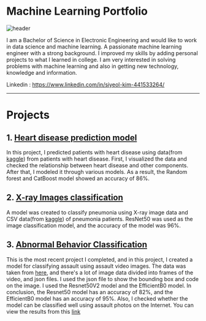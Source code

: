 # Machine Learning Portfolio
![header](https://capsule-render.vercel.app/api?type=waving&color=99CCFF&height=200&section=header&text=Siyeol%20Kim&fontSize=90)

I am a Bachelor of Science in Electronic Engineering and would like to work in data science and machine learning.
A passionate machine learning engineer with a strong background. I improved my skills by adding personal projects to what I learned in college. I am very interested in solving problems with machine learning and also in getting new technology, knowledge and information.


Linkedin : https://www.linkedin.com/in/siyeol-kim-441533264/
***
# Projects
## 1. [Heart disease prediction model](https://github.com/yeol0129/heartdisease/blob/main/pf.md)
 In this project, I predicted patients with heart disease using data(from [kaggle](https://www.kaggle.com/datasets/fedesoriano/heart-failure-prediction?select=heart.csv)) from patients with heart disease.
 First, I visualized the data and checked the relationship between heart disease and other components. After that, I modeled it through various models. As a result, the Random forest and CatBoost model showed an accuracy of 86%.
## 2. [X-ray Images classification](https://github.com/yeol0129/xray_ResNet50_Pneumonia/blob/main/pf.md)
A model was created to classify pneumonia using X-ray image data and CSV data(from [kaggle](https://www.kaggle.com/datasets/praveengovi/coronahack-chest-xraydataset)) of pneumonia patients.
ResNet50 was used as the image classification model, and the accuracy of the model was 96%.
## 3. [Abnormal Behavior Classification](https://github.com/yeol0129/AbnormalBehavior-Classification/blob/master/pf/pf.md)
This is the most recent project I completed, and in this project, I created a model for classifying assault using assault video images.
The data was taken from [here](https://www.aihub.or.kr/aihubdata/data/view.do?currMenu=115&topMenu=100&aihubDataSe=realm&dataSetSn=174), and there's a lot of image data divided into frames of the video, and json files. I used the json file to show the bounding box and code on the image. I used the Resnet50V2 model and the EfficientB0 model. 
In conclusion, the Resnet50 model has an accuracy of 82%, and the EfficientB0 model has an accuracy of 95%. Also, I checked whether the model can be classified well using assault photos on the Internet.
You can view the results from this [link](https://github.com/yeol0129/AbnormalBehavior-Classification/blob/master/pf/pf.md)


